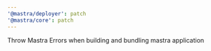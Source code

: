 ```yaml
---
'@mastra/deployer': patch
'@mastra/core': patch
---
```


Throw Mastra Errors when building and bundling mastra application
